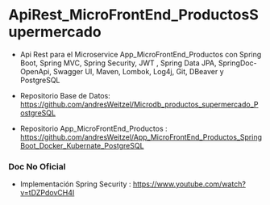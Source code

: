 # ApiRest_MicroFrontEnd_ProductosSupermercado

* Api Rest para el Microservice App_MicroFrontEnd_Productos con Spring Boot, Spring MVC, Spring Security, JWT , Spring Data JPA, SpringDoc-OpenApi, Swagger UI, Maven, Lombok, Log4j, Git, DBeaver y PostgreSQL

* Repositorio Base de Datos: https://github.com/andresWeitzel/Microdb_productos_supermercado_PostgreSQL
* Repositorio App_MicroFrontEnd_Productos : https://github.com/andresWeitzel/App_MicroFrontEnd_Productos_SpringBoot_Docker_Kubernate_PostgreSQL

</hr>

### Doc No Oficial
* Implementación Spring Security : https://www.youtube.com/watch?v=tDZPdovCH4I
